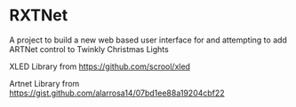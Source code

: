 # RXTNet
A project to build a new web based user interface for and attempting to add ARTNet control to Twinkly Christmas Lights

XLED Library from https://github.com/scrool/xled

Artnet Library from https://gist.github.com/alarrosa14/07bd1ee88a19204cbf22